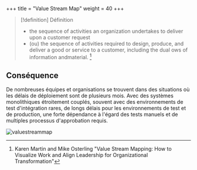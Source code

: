 +++
title = "Value Stream Map"
weight = 40
+++

> [!definition] Définition
> - the sequence of activities an organization undertakes to deliver upon a customer request
> - (ou) the sequence of activities required to design, produce, and deliver a good or service to a customer, including the dual ows of information andmaterial. [^1]

## Conséquence

De nombreuses équipes et organisations se trouvent dans des situations où les délais de déploiement sont de plusieurs mois. Avec des systèmes monolithiques étroitement couplés, souvent avec des environnements de test d'intégration rares, de longs délais pour les environnements de test et de production, une forte dépendance à l'égard des tests manuels et de multiples processus d'approbation requis.

![valuestreammap](valuestreammap.png)


[^1]: Karen Martin and Mike Osterling "Value Stream Mapping: How to Visualize Work and Align Leadership for Organizational Transformation"